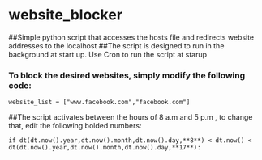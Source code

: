 # website_blocker
##Simple python script that accesses the hosts file and redirects website addresses to the localhost
##The script is designed to run in the background at start up. Use Cron to run the script at starup 
### To block the desired websites, simply modify the following code: 
```
website_list = ["www.facebook.com","facebook.com"]
```
##The script activates between the hours of 8 a.m and 5 p.m , to change that, edit the following bolded numbers:
```
if dt(dt.now().year,dt.now().month,dt.now().day,**8**) < dt.now() < dt(dt.now().year,dt.now().month,dt.now().day,**17**):
```



